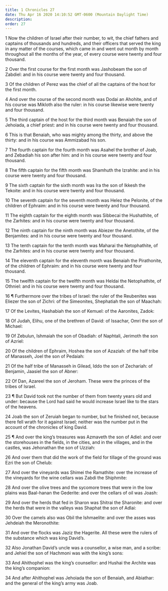 ```yaml
---
title: 1 Chronicles 27
date: Thu Apr 16 2020 14:10:52 GMT-0600 (Mountain Daylight Time)
description: 
order: 27
---
```


<p>
  1 Now the children of Israel after their number, to wit, the chief fathers and
  captains of thousands and hundreds, and their officers that served the king in
  any matter of the courses, which came in and went out month by month
  throughout all the months of the year, of every course were twenty and four
  thousand.
</p>
<p>
  2 Over the first course for the first month was Jashobeam the son of Zabdiel:
  and in his course were twenty and four thousand.
</p>
<p>
  3 Of the children of Perez was the chief of all the captains of the host for
  the first month.
</p>
<p>
  4 And over the course of the second month was Dodai an Ahohite, and of his
  course was Mikloth also the ruler: in his course likewise were twenty and four
  thousand.
</p>
<p>
  5 The third captain of the host for the third month was Benaiah the son of
  Jehoiada, a chief priest: and in his course were twenty and four thousand.
</p>
<p>
  6 This is that Benaiah, who was mighty among the thirty, and above the thirty:
  and in his course was Ammizabad his son.
</p>
<p>
  7 The fourth captain for the fourth month was Asahel the brother of Joab, and
  Zebadiah his son after him: and in his course were twenty and four thousand.
</p>
<p>
  8 The fifth captain for the fifth month was Shamhuth the Izrahite: and in his
  course were twenty and four thousand.
</p>
<p>
  9 The sixth captain for the sixth month was Ira the son of Ikkesh the Tekoite:
  and in his course were twenty and four thousand.
</p>
<p>
  10 The seventh captain for the seventh month was Helez the Pelonite, of the
  children of Ephraim: and in his course were twenty and four thousand.
</p>
<p>
  11 The eighth captain for the eighth month was Sibbecai the Hushathite, of the
  Zarhites: and in his course were twenty and four thousand.
</p>
<p>
  12 The ninth captain for the ninth month was Abiezer the Anetothite, of the
  Benjamites: and in his course were twenty and four thousand.
</p>
<p>
  13 The tenth captain for the tenth month was Maharai the Netophathite, of the
  Zarhites: and in his course were twenty and four thousand.
</p>
<p>
  14 The eleventh captain for the eleventh month was Benaiah the Pirathonite, of
  the children of Ephraim: and in his course were twenty and four thousand.
</p>
<p>
  15 The twelfth captain for the twelfth month was Heldai the Netophathite, of
  Othniel: and in his course were twenty and four thousand.
</p>
<p>
  16 &#xB6; Furthermore over the tribes of Israel: the ruler of the Reubenites
  was Eliezer the son of Zichri: of the Simeonites, Shephatiah the son of
  Maachah:
</p>
<p>17 Of the Levites, Hashabiah the son of Kemuel: of the Aaronites, Zadok:</p>
<p>
  18 Of Judah, Elihu, one of the brethren of David: of Issachar, Omri the son of
  Michael:
</p>
<p>
  19 Of Zebulun, Ishmaiah the son of Obadiah: of Naphtali, Jerimoth the son of
  Azriel:
</p>
<p>
  20 Of the children of Ephraim, Hoshea the son of Azaziah: of the half tribe of
  Manasseh, Joel the son of Pedaiah:
</p>
<p>
  21 Of the half tribe of Manasseh in Gilead, Iddo the son of Zechariah: of
  Benjamin, Jaasiel the son of Abner:
</p>
<p>
  22 Of Dan, Azareel the son of Jeroham. These were the princes of the tribes of
  Israel.
</p>
<p>
  23 &#xB6; But David took not the number of them from twenty years old and
  under: because the Lord had said he would increase Israel like to the stars of
  the heavens.
</p>
<p>
  24 Joab the son of Zeruiah began to number, but he finished not, because there
  fell wrath for it against Israel; neither was the number put in the account of
  the chronicles of king David.
</p>
<p>
  25 &#xB6; And over the king&#x2019;s treasures was Azmaveth the son of Adiel:
  and over the storehouses in the fields, in the cities, and in the villages,
  and in the castles, was Jehonathan the son of Uzziah:
</p>
<p>
  26 And over them that did the work of the field for tillage of the ground was
  Ezri the son of Chelub:
</p>
<p>
  27 And over the vineyards was Shimei the Ramathite: over the increase of the
  vineyards for the wine cellars was Zabdi the Shiphmite:
</p>
<p>
  28 And over the olive trees and the sycomore trees that were in the low plains
  was Baal-hanan the Gederite: and over the cellars of oil was Joash:
</p>
<p>
  29 And over the herds that fed in Sharon was Shitrai the Sharonite: and over
  the herds that were in the valleys was Shaphat the son of Adlai:
</p>
<p>
  30 Over the camels also was Obil the Ishmaelite: and over the asses was
  Jehdeiah the Meronothite:
</p>
<p>
  31 And over the flocks was Jaziz the Hagerite. All these were the rulers of
  the substance which was king David&#x2019;s.
</p>
<span></span>
<p>
  32 Also Jonathan David&#x2019;s uncle was a counsellor, a wise man, and a
  scribe: and Jehiel the son of Hachmoni was with the king&#x2019;s sons:
</p>
<p>
  33 And Ahithophel was the king&#x2019;s counsellor: and Hushai the Archite was
  the king&#x2019;s companion:
</p>
<p>
  34 And after Ahithophel was Jehoiada the son of Benaiah, and Abiathar: and the
  general of the king&#x2019;s army was Joab.
</p>
